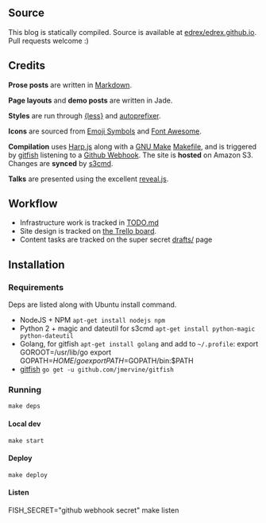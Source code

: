 ## Source

This blog is statically compiled. Source is available at [edrex/edrex.github.io](https://github.com/edrex/edrex.github.io). Pull requests welcome :)

## Credits

**Prose posts** are written in [Markdown](http://daringfireball.net/projects/markdown/).

**Page layouts** and **demo posts** are written in Jade.

**Styles** are run through [{less}](http://lesscss.org/) and [autoprefixer](https://github.com/postcss/autoprefixer).

**Icons** are sourced from [Emoji Symbols](http://emojisymbols.com/) and [Font Awesome](fontawesome.io).

**Compilation** uses [Harp.js](http://harpjs.com) along with a [GNU Make](http://www.gnu.org/software/make/) [Makefile](https://github.com/edrex/edrex.github.io/blob/master/Makefile), and is triggered by [gitfish](https://github.com/jmervine/gitfish) listening to a [Github Webhook](https://developer.github.com/webhooks/). The site is **hosted** on Amazon S3. Changes are **synced** by [s3cmd](http://s3tools.org/s3cmd).

**Talks** are presented using the excellent [reveal.js](http://lab.hakim.se/reveal-js/).

## Workflow

- Infrastructure work is tracked in [TODO.md](https://github.com/edrex/edrex.github.io/blob/master/TODO.md)
- Site design is tracked on [the Trello board](https://trello.com/b/Jkc4wyMZ/french-press).
- Content tasks are tracked on the super secret [drafts/](http://eric.pdxhub.org/drafts/) page

## Installation

### Requirements

Deps are listed along with Ubuntu install command.

- NodeJS + NPM `apt-get install nodejs npm`
- Python 2 + magic and dateutil for s3cmd `apt-get install python-magic python-dateutil`
- Golang, for gitfish `apt-get install golang` and add to `~/.profile`:
      export GOROOT=/usr/lib/go
      export GOPATH=$HOME/go
      export PATH=$GOPATH/bin:$PATH
- [gitfish](https://github.com/jmervine/gitfish) `go get -u github.com/jmervine/gitfish`

### Running

`make deps`

#### Local dev

`make start`

#### Deploy

`make deploy`

#### Listen

FISH_SECRET="github webhook secret" make listen

